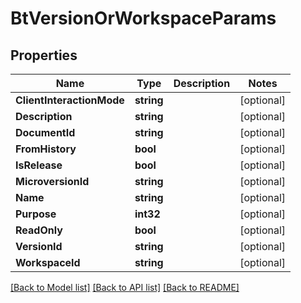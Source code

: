# BtVersionOrWorkspaceParams

## Properties

Name | Type | Description | Notes
------------ | ------------- | ------------- | -------------
**ClientInteractionMode** | **string** |  | [optional] 
**Description** | **string** |  | [optional] 
**DocumentId** | **string** |  | [optional] 
**FromHistory** | **bool** |  | [optional] 
**IsRelease** | **bool** |  | [optional] 
**MicroversionId** | **string** |  | [optional] 
**Name** | **string** |  | [optional] 
**Purpose** | **int32** |  | [optional] 
**ReadOnly** | **bool** |  | [optional] 
**VersionId** | **string** |  | [optional] 
**WorkspaceId** | **string** |  | [optional] 

[[Back to Model list]](../README.md#documentation-for-models) [[Back to API list]](../README.md#documentation-for-api-endpoints) [[Back to README]](../README.md)


